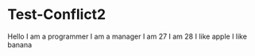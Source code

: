 # Test-Conflict2
Hello
I am a programmer
I am a manager
I am 27
I am 28
I like apple
I like banana

